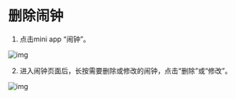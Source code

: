 # 删除闹钟

1.  点击mini app “闹钟”。


![img](http://images.qicheke.com/FlbLKASd1pDysOpMLnld_gpGN5Ly ':size=30%')
    

2.  进入闹钟页面后，长按需要删除或修改的闹钟，点击“删除”或“修改”。
    

![img](http://images.qicheke.com/FmJBpTdS0p8THqyWY5caArg-s37B ':size=30%')
